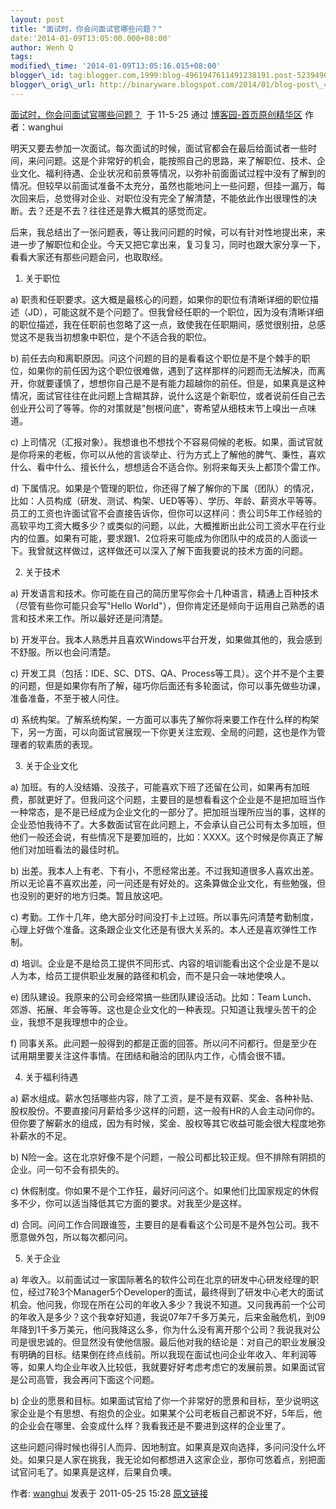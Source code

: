 ```yaml
--- 
layout: post 
title: "面试时，你会问面试官哪些问题？" 
date:'2014-01-09T13:05:00.000+08:00' 
author: Wenh Q
tags:
modified\_time: '2014-01-09T13:05:16.015+08:00' 
blogger\_id: tag:blogger.com,1999:blog-4961947611491238191.post-5239490094997764662
blogger\_orig\_url: http://binaryware.blogspot.com/2014/01/blog-post\_4659.html
---
```

[面试时，你会问面试官哪些问题？](http://www.cnblogs.com/wanghui9072229/archive/2011/05/25/2056698.html)  于
11-5-25 通过 [博客园-首页原创精华区](http://www.cnblogs.com/)
作者：wanghui





明天又要去参加一次面试。每次面试的时候，面试官都会在最后给面试者一些时间，来问问题。这是个非常好的机会，能按照自己的思路，来了解职位、技术、企业文化、福利待遇、企业状况和前景等情况，以弥补前面面试过程中没有了解到的情况。但较早以前面试准备不太充分，虽然也能地问上一些问题，但挂一漏万，每次回来后，总觉得对企业、对职位没有完全了解清楚，不能依此作出很理性的决断。去？还是不去？往往还是靠大概其的感觉而定。



后来，我总结出了一张问题表，等让我问问题的时候，可以有针对性地提出来，来进一步了解职位和企业。今天又把它拿出来，复习复习，同时也跟大家分享一下，看看大家还有那些问题会问，也取取经。



1. 关于职位



a)
职责和任职要求。这大概是最核心的问题，如果你的职位有清晰详细的职位描述（JD），可能这就不是个问题了。但我曾经任职的一个职位，因为没有清晰详细的职位描述，我在任职前也忽略了这一点，致使我在任职期间，感觉很别扭，总感觉这不是我当初想象中职位，是个不适合我的职位。



b)
前任去向和离职原因。问这个问题的目的是看看这个职位是不是个棘手的职位，如果你的前任因为这个职位很难做，遇到了这样那样的问题而无法解决，而离开，你就要谨慎了，想想你自己是不是有能力超越你的前任。但是，如果真是这种情况，面试官往往在此问题上含糊其辞，说什么这是个新职位，或者说前任自己去创业开公司了等等。你的对策就是"刨根问底"，寄希望从细枝末节上嗅出一点味道。



c)
上司情况（汇报对象）。我想谁也不想找个不容易伺候的老板。如果，面试官就是你将来的老板，你可以从他的言谈举止、行为方式上了解他的脾气、秉性，喜欢什么、看中什么、擅长什么，想想适合不适合你。别将来每天头上都顶个雷工作。



d)
下属情况。如果是个管理的职位，你还得了解了解你的下属（团队）的情况，比如：人员构成（研发、测试、构架、UED等等）、学历、年龄、薪资水平等等。员工的工资也许面试官不会直接告诉你，但你可以这样问：贵公司5年工作经验的高软平均工资大概多少？或类似的问题，以此，大概推断出此公司工资水平在行业内的位置。如果有可能，要求跟1、2位将来可能成为你团队中的成员的人面谈一下。我曾就这样做过，这样做还可以深入了解下面我要说的技术方面的问题。



2. 关于技术



a)
开发语言和技术。你可能在自己的简历里写你会十几种语言，精通上百种技术（尽管有些你可能只会写"Hello
World"），但你肯定还是倾向于运用自己熟悉的语言和技术来工作。所以最好还是问清楚。



b)
开发平台。我本人熟悉并且喜欢Windows平台开发，如果做其他的，我会感到不舒服。所以也会问清楚。



c)
开发工具（包括：IDE、SC、DTS、QA、Process等工具）。这个并不是个主要的问题，但是如果你有所了解，碰巧你后面还有多轮面试，你可以事先做些功课，准备准备，不至于被人问住。



d)
系统构架。了解系统构架，一方面可以事先了解你将来要工作在什么样的构架下，另一方面，可以向面试官展现一下你更关注宏观、全局的问题，这也是作为管理者的软素质的表现。



3. 关于企业文化



a)
加班。有的人没结婚、没孩子，可能喜欢下班了还留在公司，如果再有加班费，那就更好了。但我问这个问题，主要目的是想看看这个企业是不是把加班当作一种常态，是不是已经成为企业文化的一部分了。把加班当理所应当的事，这样的企业恐怕我待不了。大多数面试官在此问题上，不会承认自己公司有太多加班，但他们一般还会说，有些情况下是要加班的，比如：XXXX。这个时候是你真正了解他们对加班看法的最佳时机。



b)
出差。我本人上有老、下有小，不愿经常出差。不过我知道很多人喜欢出差。所以无论喜不喜欢出差，问一问还是有好处的。这条算做企业文化，有些勉强，但也没别的更好的地方归类。暂且放这吧。



c)
考勤。工作十几年，绝大部分时间没打卡上过班。所以事先问清楚考勤制度，心理上好做个准备。这条跟企业文化还是有很大关系的。本人还是喜欢弹性工作制。



d)
培训。企业是不是给员工提供不同形式、内容的培训能看出这个企业是不是以人为本，给员工提供职业发展的路径和机会，而不是只会一味地使唤人。



e) 团队建设。我原来的公司会经常搞一些团队建设活动。比如：Team
Lunch、郊游、拓展、年会等等。这也是企业文化的一种表现。只知道让我埋头苦干的企业，我想不是我理想中的企业。



f)
同事关系。此问题一般得到的都是正面的回答。所以问不问都行。但是至少在试用期里要关注这件事情。在团结和融洽的团队内工作，心情会很不错。



4. 关于福利待遇



a)
薪水组成。薪水包括哪些内容，除了工资，是不是有双薪、奖金、各种补贴、股权股份。不要直接问月薪给多少这样的问题，这一般有HR的人会主动问你的。但你要了解薪水的组成，因为有时候，奖金、股权等其它收益可能会很大程度地弥补薪水的不足。



b)
N险一金。这在北京好像不是个问题，一般公司都比较正规。但不排除有阴损的企业。问一句不会有损失的。



c)
休假制度。你如果不是个工作狂，最好问问这个。如果他们比国家规定的休假多不少，你可以适当降低其它方面的要求。对我至少是这样。



d)
合同。问问工作合同跟谁签，主要目的是看看这个公司是不是外包公司。我不愿意做外包，所以每次都问问。



5. 关于企业



a)
年收入。以前面试过一家国际著名的软件公司在北京的研发中心研发经理的职位，经过7轮3个Manager5个Developer的面试，最终得到了研发中心老大的面试机会。他问我，你现在所在公司的年收入多少？我说不知道。又问我再前一个公司的年收入是多少？这个我幸好知道，我说07年7千多万美元，后来金融危机，到09年降到1千多万美元，他问我降这么多，你为什么没有离开那个公司？我说我对公司是很忠诚的。但显然没有使他信服。最后他对我的结论是：对自己的职业发展没有明确的目标。结果倒在终点线前。所以我现在面试也问企业年收入、年利润等等，如果人均企业年收入比较低，我就要好好考虑考虑它的发展前景。如果面试官是公司高管，我会再问下面这个问题。



b)
企业的愿景和目标。如果面试官给了你一个非常好的愿景和目标，至少说明这家企业是个有思想、有抱负的企业。如果某个公司老板自己都说不好，5年后，他的企业会在哪里、会变成什么样？我看我还是不要进到这样的企业里了。



这些问题问得时候也得引人而异、因地制宜。如果真是双向选择，多问问没什么坏处。如果只是人家在挑我，我无论如何都想进入这家企业，那你可悠着点，别把面试官问毛了。如果真是这样，后果自负噢。



作者: [wanghui](http://www.cnblogs.com/wanghui9072229/) 发表于
2011-05-25 15:28
[原文链接](http://www.cnblogs.com/wanghui9072229/archive/2011/05/25/2056698.html)
